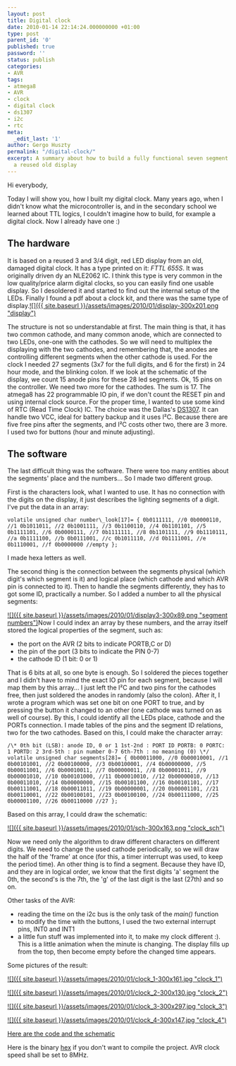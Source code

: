 ```yaml
---
layout: post
title: Digital clock
date: 2010-01-14 22:14:24.000000000 +01:00
type: post
parent_id: '0'
published: true
password: ''
status: publish
categories:
- AVR
tags:
- atmega8
- AVR
- clock
- digital clock
- ds1307
- i2c
- rtc
meta:
  _edit_last: '1'
author: Gergo Huszty
permalink: "/digital-clock/"
excerpt: A summary about how to build a fully functional seven segment LED clock from
  a reused old display
---
```

Hi everybody,

Today I will show you, how I built my digital clock. Many years ago, when I didn't know what the microcontroller is, and in the secondary school we learned about TTL logics, I couldn't imagine how to build, for example a digital clock. Now I already have one :)

<!--more-->

## The hardware

It is based on a reused 3 and 3/4 digit, red LED display from an old, damaged digital clock. It has a type printed on it: _FTTL 655S_. It was originally driven dy an NLE2062 IC. I think this type is very common in the low quality/price alarm digital clocks, so you can easily find one usable display. So I desoldered it and started to find out the internal setup of the LEDs. Finally I found a pdf about a clock kit, and there was the same type of display.[![]({{ site.baseurl }}/assets/images/2010/01/display-300x201.png "display")](https://libesz.digitaltrip.hu/wp-content/uploads/display.png)

The structure is not so understandable at first. The main thing is that, it has two common cathode, and many common anode, which are connected to two LEDs, one-one with the cathodes. So we will need to multiplex the displaying with the two cathodes, and remembering that, the anodes are controlling different segments when the other cathode is used. For the clock I needed 27 segments (3x7 for the full digits, and 6 for the first) in 24 hour mode, and the blinking colon. If we look at the schematic of the display, we count 15 anode pins for these 28 led segments. Ok, 15 pins on the controller. We need two more for the cathodes. The sum is 17. The atmega8 has 22 programmable IO pin, if we don't count the RESET pin and using internal clock source. For the proper time, I wanted to use some kind of RTC (Read Time Clock) IC. The choice was the Dallas's [DS1307](http://www.foxdelta.com/products/wx1/DS1307.pdf). It can handle two VCC, ideal for battery backup and it uses I²C. Because there are five free pins after the segments, and I²C costs other two, there are 3 more. I used two for buttons (hour and minute adjusting).

## The software

The last difficult thing was the software. There were too many entities about the segments' place and the numbers... So I made two different group.

First is the characters look, what I wanted to use. It has no connection with the digits on the display, it just describes the lighting segments of a digit. I've put the data in an array:

```
volatile unsigned char number\_look[17]= { 0b0111111, //0 0b0000110, //1 0b1011011, //2 0b1001111, //3 0b1100110, //4 0b1101101, //5 0b1111101, //6 0b0000111, //7 0b1111111, //8 0b1101111, //9 0b1110111, //a 0b1111100, //b 0b0111001, //c 0b1011110, //d 0b1111001, //e 0b1110001, //f 0b0000000 //empty };
```

I made hexa letters as well.

The second thing is the connection between the segments physical (which digit's which segment is it) and logical place (which cathode and which AVR pin is connected to it). Then to handle the segments differently, they has to got some ID, practically a number. So I added a number to all the physical segments:

[![]({{ site.baseurl }}/assets/images/2010/01/display3-300x89.png "segment numbers")](https://libesz.digitaltrip.hu/wp-content/uploads/display3.png)Now I could index an array by these numbers, and the array itself stored the logical properties of the segment, such as:

- the port on the AVR (2 bits to indicate PORTB,C or D)
- the pin of the port (3 bits to indicate the PIN 0-7)
- the cathode ID (1 bit: 0 or 1)

That is 6 bits at all, so one byte is enough. So I soldered the pieces together and I didn't have to mind the exact IO pin for each segment, because I will map them by this array... I just left the I²C and two pins for the cathodes free, then just soldered the anodes in randomly (also the colon). After it, I wrote a program which was set one bit on one PORT to true, and by pressing the button it changed to an other (one cathode was turned on as well of course). By this, I could identify all the LEDs place, cathode and the PORTs connection. I made tables of the pins and the segment ID relations, two for the two cathodes. Based on this, I could make the character array:

```
/\* 0th bit (LSB): anode ID, 0 or 1 1st-2nd : PORT ID PORTB: 0 PORTC: 1 PORTD: 2 3rd-5th : pin number 0-7 6th-7th : no meaning (0) \*/ volatile unsigned char segments[28]= { 0b00011000, //0 0b00010001, //1 0b00101001, //2 0b00100000, //3 0b00100001, //4 0b00000000, //5 0b00011001, //6 0b00010011, //7 0b00000011, //8 0b00001011, //9 0b00001010, //10 0b00101000, //11 0b00010010, //12 0b00000010, //13 0b00011010, //14 0b00000000, //15 0b00101100, //16 0b00101101, //17 0b00111001, //18 0b00011011, //19 0b00000001, //20 0b00001101, //21 0b00110001, //22 0b00100101, //23 0b00100100, //24 0b00111000, //25 0b00001100, //26 0b00110000 //27 };
```

Based on this array, I could draw the schematic:

[![]({{ site.baseurl }}/assets/images/2010/01/sch-300x163.png "clock\_sch")](https://libesz.digitaltrip.hu/wp-content/uploads/sch.png)

Now we need only the algorithm to draw different characters on different digits. We need to change the used cathode periodically, so we will draw the half of the 'frame' at once (for this, a timer interrupt was used, to keep the period time). An other thing is to find a segment. Because they have ID, and they are in logical order, we know that the first digits 'a' segment the 0th, the second's is the 7th, the 'g' of the last digit is the last (27th) and so on.

Other tasks of the AVR:

- reading the time on the i2c bus is the only task of the _main()_ function
- to modify the time with the buttons, I used the two external interrupt pins, INT0 and INT1
- a little fun stuff was implemented into it, to make my clock different :). This is a little animation when the minute is changing. The display fills up from the top, then become empty before the changed time appears.

Some pictures of the result:

[![]({{ site.baseurl }}/assets/images/2010/01/clock_1-300x161.jpg "clock\_1")](https://libesz.digitaltrip.hu/wp-content/uploads/clock_1.jpg)

[![]({{ site.baseurl }}/assets/images/2010/01/clock_2-300x130.jpg "clock\_2")](https://libesz.digitaltrip.hu/wp-content/uploads/clock_2.jpg)

[![]({{ site.baseurl }}/assets/images/2010/01/clock_3-300x297.jpg "clock\_3")](https://libesz.digitaltrip.hu/wp-content/uploads/clock_3.jpg)

[![]({{ site.baseurl }}/assets/images/2010/01/clock_4-300x147.jpg "clock\_4")](https://libesz.digitaltrip.hu/wp-content/uploads/clock_4.jpg)

[Here are the code and the schematic](https://libesz.digitaltrip.hu/downloads/clock.zip)

Here is the binary [hex](https://libesz.digitaltrip.hu/wp-content/uploads/clock_hex.zip) if you don't want to compile the project. AVR clock speed shall be set to 8MHz.

